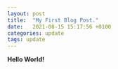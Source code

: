 ```yaml
---
layout: post
title:  "My First Blog Post."
date:   2021-08-15 15:17:56 +0100
categories: update
tags: update
---
```


**Hello World!**
